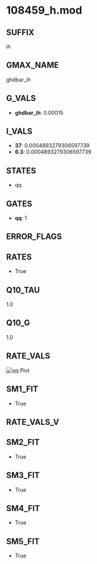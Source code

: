 # 108459_h.mod

## SUFFIX

ih

## GMAX_NAME

ghdbar_ih

## G_VALS

- **ghdbar_ih**: 0.00015

## I_VALS

- **37**: 0.0004893279306597739
- **6.3**: 0.0004893279306597739

## STATES

- qq

## GATES

- **qq**: 1

## ERROR_FLAGS


## RATES

- True

## Q10_TAU

1.0

## Q10_G

1.0

## RATE_VALS

![qq Plot](/Users/pbozelos/Dropbox/icg-Chai-Panos/supermodels/output_markdown_files/IH/108459_h.mod/images/qq.png)

## SM1_FIT

- True

## RATE_VALS_V

## SM2_FIT

- True

## SM3_FIT

- True

## SM4_FIT

- True

## SM5_FIT

- True

